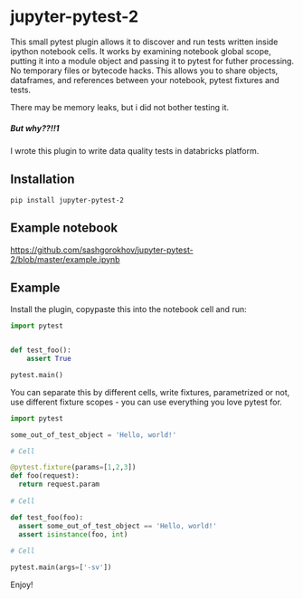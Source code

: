 jupyter-pytest-2
================

This small pytest plugin allows it to discover and run tests written inside ipython notebook cells. It works by examining notebook global scope, putting it into a module object and passing it to pytest for futher processing. No temporary files or bytecode hacks. This allows you to share objects, dataframes, and references between your notebook, pytest fixtures and tests.

There may be memory leaks, but i did not bother testing it.

##### But why??!!1

I wrote this plugin to write data quality tests in databricks platform.

Installation
------------

```shell
pip install jupyter-pytest-2
```

Example notebook
----------------
https://github.com/sashgorokhov/jupyter-pytest-2/blob/master/example.ipynb

Example
-------

Install the plugin, copypaste this into the notebook cell and run:

```python
import pytest


def test_foo():
    assert True

pytest.main()
```

You can separate this by different cells, write fixtures, parametrized or not, use different fixture scopes - you can use everything you love pytest for.

```python
import pytest

some_out_of_test_object = 'Hello, world!'

# Cell

@pytest.fixture(params=[1,2,3])
def foo(request):
  return request.param
  
# Cell

def test_foo(foo):
  assert some_out_of_test_object == 'Hello, world!'
  assert isinstance(foo, int)
  
# Cell

pytest.main(args=['-sv'])

```

Enjoy!
